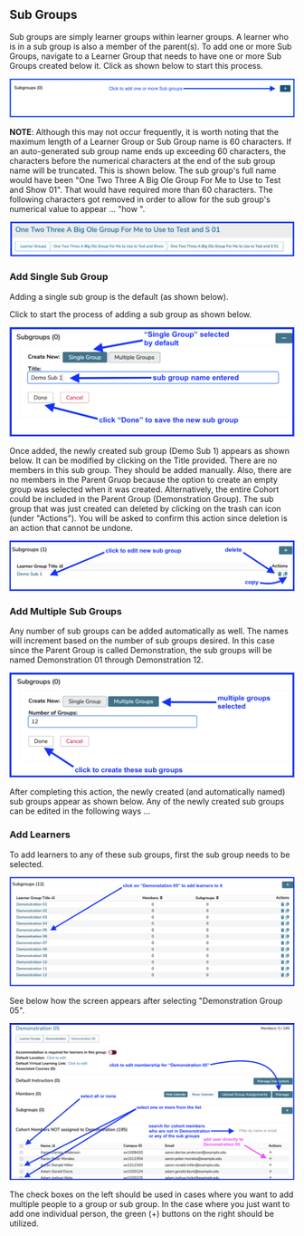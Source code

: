 ## Sub Groups

Sub groups are simply learner groups within learner groups. A learner who is in a sub group is also a member of the parent(s). To add one or more Sub Groups, navigate to a Learner Group that needs to have one or more Sub Groups created below it. Click as shown below to start this process.

![Click to add](../images/sub_groups/click_to_add.png)

**NOTE**: Although this may not occur frequently, it is worth noting that the maximum length of a Learner Group or Sub Group name is 60 characters. If an auto-generated sub group name ends up exceeding 60 characters, the characters before the numerical characters at the end of the sub group name will be truncated. This is shown below. The sub group's full name would have been "One Two Three A Big Ole Group For Me to Use to Test and Show 01". That would have required more than 60 characters. The following characters got removed in order to allow for the sub group's numerical value to appear ... "how ".

![Name truncated](../images/sub_groups/name_truncated.png)

### Add Single Sub Group

Adding a single sub group is the default (as shown below).

Click to start the process of adding a sub group as shown below. 

![add single sub group](../images/sub_groups/add_single_sub_group.png)

Once added, the newly created sub group (Demo Sub 1) appears as shown below. It can be modified by clicking on the Title provided. There are no members in this sub group. They should be added manually. Also, there are no members in the Parent Gruop because the option to create an empty group was selected when it was created. Alternatively, the entire Cohort could be included in the Parent Group (Demonstration Group). The sub group that was just created can deleted by clicking on the trash can icon (under "Actions"). You will be asked to confirm this action since deletion is an action that cannot be undone.

![New sub group](../images/sub_groups/new_sub_group.png)

### Add Multiple Sub Groups

Any number of sub groups can be added automatically as well. The names will increment based on the number of sub groups desired. In this case since the Parent Group is called Demonstration, the sub groups will be named Demonstration 01 through Demonstration 12.

![options displayed](../images/sub_groups/options_displayed.png)

After completing this action, the newly created (and automatically named) sub groups appear as shown below. Any of the newly created sub groups can be edited in the following ways ...

### Add Learners

To add learners to any of these sub groups, first the sub group needs to be selected.

![select sub group](../images/sub_groups/select_sub_group.png)

See below how the screen appears after selecting "Demonstration Group 05".

![Sub group selected](../images/sub_groups/sub_group_selected.png)

The check boxes on the left should be used in cases where you want to add multiple people to a group or sub group. In the case where you just want to add one individual person, the green (+) buttons on the right should be utilized.
